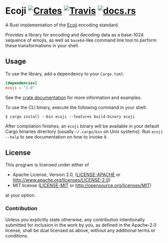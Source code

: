 # Ecoji [![Crates](https://img.shields.io/crates/v/ecoji.svg?style=flat-square)](https://crates.io/crates/ecoji) [![Travis](https://img.shields.io/travis/netvl/ecoji.rs.svg?style=flat-square)](https://travis-ci.org/netvl/ecoji.rs) [![docs.rs](https://img.shields.io/badge/documentation-docs.rs-green.svg?style=flat-square)](https://docs.rs/ecoji)

A Rust implementation of the [Ecoji](https://github.com/keith-turner/ecoji) encoding standard.

Provides a library for encoding and decoding data as a base-1024 sequence of emojis, as well as `base64`-like command
line tool to perform these transformations in your shell.

## Usage

To use the library, add a dependency to your `Cargo.toml`:

```toml
[dependencies]
ecoji = "1.0"
```

See the [crate documentation](https://docs.rs/ecoji) for more information and examples.

To use the CLI binary, execute the following command in your shell:

```
$ cargo install --bin ecoji --features build-binary ecoji
```

After compilation finishes, an `ecoji` binary will be available in your default Cargo binaries directory (usually `~/.cargo/bin` on Unix systems). Run `ecoji --help` to see documentation on how to invoke it.

## License

This program is licensed under either of

 * Apache License, Version 2.0, ([LICENSE-APACHE](LICENSE-APACHE) or http://www.apache.org/licenses/LICENSE-2.0)
 * MIT license ([LICENSE-MIT](LICENSE-MIT) or http://opensource.org/licenses/MIT)

at your option.

### Contribution

Unless you explicitly state otherwise, any contribution intentionally submitted
for inclusion in the work by you, as defined in the Apache-2.0 license, shall be dual licensed 
as above, without any additional terms or conditions.

